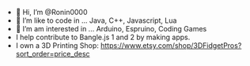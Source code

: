 - 👋 Hi, I’m @Ronin0000
- 👀 I’m like to code in ...  Java, C++, Javascript, Lua
- 👀 I’m am interested in ...  Arduino, Espruino, Coding Games
- I help contribute to Bangle.js 1 and 2 by making apps.
- I own a 3D Printing Shop: https://www.etsy.com/shop/3DFidgetPros?sort_order=price_desc
